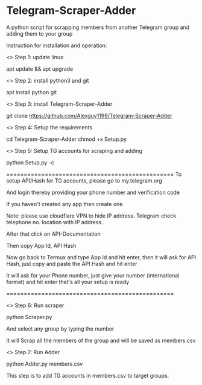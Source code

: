 # Telegram-Scraper-Adder
A python script for scrapping members from another Telegram group and adding them to your group

Instruction for installation and operation:

<> Step 1: update linux

apt update && apt upgrade

<> Step 2:  install python3 and git

apt install python git

<> Step 3:  install Telegram-Scraper-Adder

git clone https://github.com/Alexguy1199/Telegram-Scraper-Adder

<> Step 4: Setup the requirements

cd Telegram-Scraper-Adder
chmod +x Setup.py

<> Step 5: Setup TG accounts for scraping and adding

python Setup.py -c

================================================
To setup API/Hash for TG accounts, please go to my.telegram.org

And login thereby providing your phone number and verification code

If you haven't created any app then create one

Note: please use cloudflare VPN to hide IP address. Telegram check telephone no. location with IP address.

After that click on API-Documentation

Then copy App Id, API Hash

Now go back to Termux and type App Id and hit enter, then it will ask for API Hash, just copy and paste the API Hash and hit enter

It will ask for your Phone number, just give your number (international format) and hit enter that's all your setup is ready

================================================

<> Step 6: Run scraper

python Scraper.py

And select any group by typing the number

It will Scrap all the members of the group and will be saved as members.csv

<> Step 7: Run Adder

python Adder.py members.csv

This step is to add TG accounts in members.csv to target groups.
